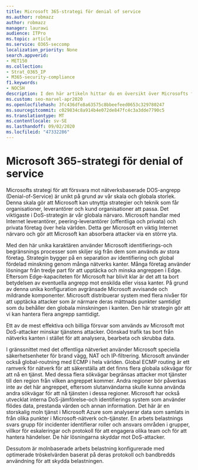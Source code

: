 ```yaml
---
title: Microsoft 365-strategi för denial of service
ms.author: robmazz
author: robmazz
manager: laurawi
audience: ITPro
ms.topic: article
ms.service: O365-seccomp
localization_priority: None
search.appverid:
- MET150
ms.collection:
- Strat_O365_IP
- M365-security-compliance
f1.keywords:
- NOCSH
description: I den här artikeln hittar du en översikt över Microsofts försvars strategi för DoS-attacker (Denial-of-Service).
ms.custom: seo-marvel-apr2020
ms.openlocfilehash: 3fc436dfe8a63575c8bbeefeed0653c329780247
ms.sourcegitcommit: c029834c8a914b4e072de847fc4c3a3dde7790c5
ms.translationtype: MT
ms.contentlocale: sv-SE
ms.lasthandoff: 09/02/2020
ms.locfileid: "47332286"
---
```

# <a name="microsoft-365-denial-of-service-defense-strategy"></a>Microsoft 365-strategi för denial of service

Microsofts strategi för att försvara mot nätverksbaserade DOS-angrepp (Denial-of-Service) är unikt på grund av vår skala och globala storlek. Denna skala gör att Microsoft kan utnyttja strategier och teknik som får organisationer, leverantörer och kund organisationer att passa. Det viktigaste i DoS-strategin är vår globala närvaro. Microsoft handlar med Internet leverantörer, peering-leverantörer (offentliga och privata) och privata företag över hela världen. Detta ger Microsoft en viktig Internet närvaro och gör att Microsoft kan absorbera attacker via en större yta.

Med den här unika karaktären använder Microsoft identifierings-och begränsnings processer som skiljer sig från dem som används av stora företag. Strategin bygger på en separation av identifiering och global fördelad minskning genom många nätverks kanter. Många företag använder lösningar från tredje part för att upptäcka och minska angreppen i Edge. Eftersom Edge-kapaciteten för Microsoft har blivit klar är det att ta bort betydelsen av eventuella angrepp mot enskilda eller vissa kanter. På grund av denna unika konfiguration avgränsade Microsoft avvisande och mildrande komponenter. Microsoft distribuerar system med flera nivåer för att upptäcka attacker som är närmare deras mättnads punkter samtidigt som du behåller den globala minskningen i kanten. Den här strategin gör att vi kan hantera flera angrepp samtidigt.

Ett av de mest effektiva och billiga försvar som används av Microsoft mot DoS-attacker minskar tjänstens attacker. Oönskad trafik tas bort från nätverks kanten i stället för att analysera, bearbeta och skrubba data.

I gränssnittet med det offentliga nätverket använder Microsoft speciella säkerhetsenheter för brand vägg, NAT och IP-filtrering. Microsoft använder också global-routning med ECMP i hela världen. Global ECMP routing är ett ramverk för nätverk för att säkerställa att det finns flera globala sökvägar för att nå en tjänst. Med dessa flera sökvägar begränsas attacker mot tjänster till den region från vilken angreppet kommer. Andra regioner bör påverkas inte av det här angreppet, eftersom slutanvändarna skulle kunna använda andra sökvägar för att nå tjänsten i dessa regioner. Microsoft har också utvecklat interna DoS-jämförelse-och identifierings system som använder flödes data, prestanda värden och annan information. Det här är en storskalig moln tjänst i Microsoft Azure som analyserar data som samlats in från olika punkter i Microsoft-nätverk och-tjänster. En arbets belastnings svars grupp för incidenter identifierar roller och ansvars områden i grupper, villkor för eskaleringar och protokoll för att engagera olika team och för att hantera händelser. De här lösningarna skyddar mot DoS-attacker.

Dessutom är molnbaserade arbets belastning konfigurerade med optimerade tröskelvärden baserat på deras protokoll och bandbredds användning för att skydda belastningen.

